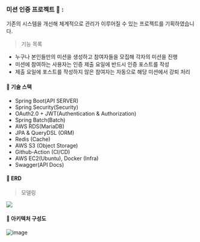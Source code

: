 ### 미션 인증 프로젝트 📝 :
기존의 시스템을 개선해 체계적으로 관리가 이루어질 수 있는 프로젝트를 기획하였습니다.
> 기능 목록
- 누구나 본인들만의 미션을 생성하고 참여자들을 모집해 각자의 미션을 진행
- 미션에 참여하는 사용자는 인증 제출 요일에 반드시 인증 포스트를 작성
- 제출 요일에 포스트를 작성하지 않은 참여자는 자동으로 해당 미션에서 강퇴 처리

#### 🧰 기술 스택 
 - Spring Boot(API SERVER)
 - Spring Security(Security)
 - OAuth2.0 + JWT(Authentication & Authorization)
 - Spring Batch(Batch)
 - AWS RDS(MariaDB)
 - JPA & QueryDSL (ORM)
 - Redis (Cache)
 - AWS S3 (Object Storage)
 - Github-Action (CI/CD)
 - AWS EC2(Ubuntu), Docker (Infra)
 - Swagger(API Docs)

#### 🚀 ERD 
> 모델링
 <img src="https://github.com/sungchulyun/Daily-mission/assets/97434717/3ccad2e0-b28b-4935-9c38-8dfbf9a597cd">
 <br>
 
#### 🚚 아키텍처 구성도

![image](https://github.com/user-attachments/assets/77874474-0790-4166-914f-2a96db26867e)





